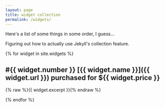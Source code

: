 ```yaml
---
layout: page
title: widget collection
permalink: /widgets/
---
```


Here's a list of some things in some order, I guess...

Figuring out how to actually use Jekyll's collection feature.

{% for widget in site.widgets %}

## #{{ widget.number }} [{{ widget.name }}]({{ widget.url }}) purchased for ${{ widget.price }}
  {% raw %}{{ widget.excerpt }}{% endraw %}

{% endfor %}
